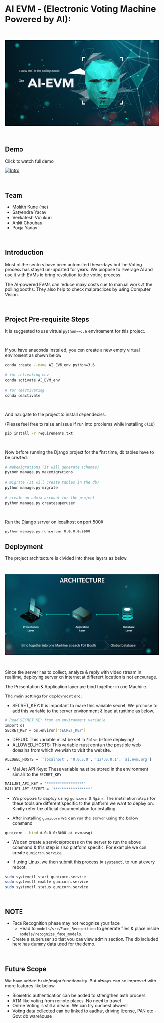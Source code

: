 # AI EVM - (Electronic Voting Machine Powered by AI):
<br>

![Title Image](static/img/AI_EVM.png)

<br>

## Demo

Click to watch full demo <br>

[![Intro](Demo.gif)](https://drive.google.com/file/d/1QwlWrVxVcpSU3ffnwAzOTcl1Q1ggCN-T/view?usp=sharing)

<br>

## Team
- Mohith Kune (me)
- Satyendra Yadav
- Venkatesh Vutukuri
- Ankit Chouhan
- Pooja Yadav

<br>

## Introduction

Most of the sectors have been automated these days but the Voting process has stayed un-updated for years. We propose to leverage AI and use it with EVMs to bring revolution to the voting process.


The AI-powered EVMs can reduce many costs due to manual work at the polling booths. They also help to check malpractices by using Computer Vision.

<br>

## Project Pre-requisite Steps

It is suggested to use virtual `python==3.6` environment for this project.

<br>

If you have anaconda installed, you can create a new empty virtual enviroment as shown below
```bash
conda create --name AI_EVM_env python=3.6

# for activating env
conda activate AI_EVM_env

# for deactivating
conda deactivate
```

<br>

And navigate to the project to install dependecies. 

(Please feel free to raise an issue if run into problems while installing `dlib`)
```bash
pip install -r requirements.txt
```
<br>

Now before running the Django project for the first time, db tables have to be created.
```bash
# makemigrations (It will generate schemas)
python manage.py makemigrations

# migrate (It will create tables in the db)
python manage.py migrate

# create an admin account for the project
python manage.py createsuperuser
```
<br>

Run the Django server on localhost on port 5000
```bash
python manage.py runserver 0.0.0.0:5000
```

## Deployment

The project architecture is divided into three layers as below. 

<br>

![Project Architecture](static/img/architecture.png)

<br>

Since the server has to collect, analyze & reply with video stream in realtime, deploying server on internet at different location is not encourage.

The Presentation & Application layer are bind together in one Machine.

The main settings for deployment are:
- SECRET_KEY: It is important to make this variable secret. We propose to add this variable to the server environment & load at runtime as below.
```bash
# Read SECRET_KEY from an environment variable
import os
SECRET_KEY = os.environ['SECRET_KEY']
```

- DEBUG: This variable must be set to `False` before deploying!
- ALLOWED_HOSTS: This variable must contain the possible web domains from which we wish to visit the website.
```bash
ALLOWED_HOSTS = ['localhost', '0.0.0.0', '127.0.0.1', 'ai.evm.org']
```

- MailJet API Keys: These variable must be stored in the environment simialr to the `SECRET_KEY`
```bash
MAILJET_API_KEY = '*****************'
MAILJET_API_SECRET = '*****************'
```

- We propose to deploy using `gunicorn` & `Nginx`. The installation steps for these tools are different/specific to the platform we want to deploy on. Kindly refer the official documentation for installing.

- After installing `gunicorn` we can run the server using the below command
```bash
gunicorn --bind 0.0.0.0:8000 ai_evm.wsgi
```

- We can create a service/process on the server to run the above command & this step is also platform specific. For example we can create `gunicron.service`.

- If using Linux, we then submit this process to `systemctl` to run at every reboot.
```bash
sudo systemctl start gunicorn.service
sudo systemctl enable gunicorn.service
sudo systemctl status gunicorn.service
```

<br>

## NOTE
- Face Recognition phase may not recognize your face
  - Head to `models/src/Face_Recognition` to generate files & place inside `models/recognize_face_models`.
- Create a superuser so that you can view admin section. The db included here has dummy data used for the demo.

<br>

## Future Scope
We have added basic/major functionality. But always can be improved with more features like below.
- Biometric authentication can be added to strengthen auth process
- ATM like voting from remote places. No need to travel
- Online Voting is still a dream. We can try our best always!
- Voting data collected can be linked to aadhar, driving license, PAN etc - Govt db warehouse


